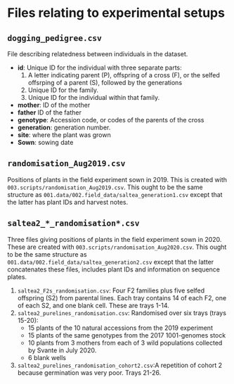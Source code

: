 # Files relating to experimental setups

## `dogging_pedigree.csv`

File describing relatedness between individuals in the dataset.

- **id**: Unique ID for the individual with three separate parts:
	1. A letter indicating parent (P), offspring of a cross (F), or the selfed offsrping of a parent (S), followed by the generations
	2. Unique ID for the family.
	3. Unique ID for the individual within that family.
- **mother**: ID of the mother
- **father** ID of the father
- **genotype**: Accession code, or codes of the parents of the cross
- **generation**: generation number.
- **site**: where the plant was grown
- **Sown**: sowing date

## `randomisation_Aug2019.csv`

Positions of plants in the field experiment sown in 2019. This is created with `003.scripts/randomisation_Aug2019.csv`. This ought to be the same structure as `001.data/002.field_data/saltea_generation1.csv` except that the latter has plant IDs and harvest notes.

## `saltea2_*_randomisation*.csv`

Three files giving positions of plants in the field experiment sown in 2020. These are created with `003.scripts/randomisation_Aug2020.csv`. This ought to be the same structure as `001.data/002.field_data/saltea_generation2.csv` except that the latter concatenates these files, includes plant IDs and information on sequence plates.

1. `saltea2_F2s_randomisation.csv`: Four F2 families plus five selfed offspring (S2) from parental lines. Each tray contains 14 of each F2, one of each S2, and one blank cell. These are trays 1-14.
2. `saltea2_purelines_randomisation.csv`: Randomised over six trays (trays 15-20):
	- 15 plants of the 10 natural accessions from the 2019 experiment
	- 15 plants of the same genotypes from the 2017 1001-genomes stock
    - 10 plants from 3 mothers from each of 3 wild populations collected by Svante in July 2020.
	- 6 blank wells
3. `saltea2_purelines_randomisation_cohort2.csv`:A repetition of cohort 2 because germination was very poor. Trays 21-26.

	